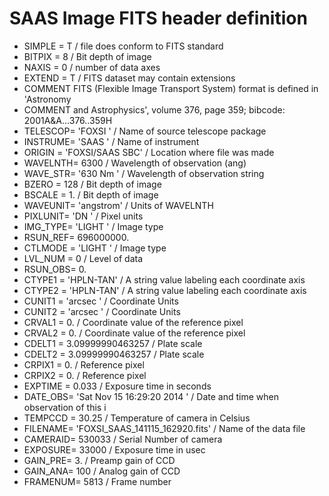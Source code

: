 SAAS Image FITS header definition
=================================

+ SIMPLE  =                    T / file does conform to FITS standard             
+ BITPIX  =                    8 / Bit depth of image                             
+ NAXIS   =                    0 / number of data axes                            
+ EXTEND  =                    T / FITS dataset may contain extensions            
+ COMMENT   FITS (Flexible Image Transport System) format is defined in 'Astronomy
+ COMMENT   and Astrophysics', volume 376, page 359; bibcode: 2001A&A...376..359H 
+ TELESCOP= 'FOXSI   '           / Name of source telescope package               
+ INSTRUME= 'SAAS    '           / Name of instrument                             
+ ORIGIN  = 'FOXSI/SAAS SBC'     / Location where file was made                   
+ WAVELNTH=                 6300 / Wavelength of observation (ang)                
+ WAVE_STR= '630 Nm  '           / Wavelength of observation string               
+ BZERO   =                  128 / Bit depth of image                             
+ BSCALE  =                   1. / Bit depth of image                             
+ WAVEUNIT= 'angstrom'           / Units of WAVELNTH                              
+ PIXLUNIT= 'DN      '           / Pixel units                                    
+ IMG_TYPE= 'LIGHT   '           / Image type                                     
+ RSUN_REF=           696000000.                                                  
+ CTLMODE = 'LIGHT   '           / Image type                                     
+ LVL_NUM =                    0 / Level of data                                  
+ RSUN_OBS=                   0.                                                  
+ CTYPE1  = 'HPLN-TAN'           / A string value labeling each coordinate axis   
+ CTYPE2  = 'HPLN-TAN'           / A string value labeling each coordinate axis   
+ CUNIT1  = 'arcsec  '           / Coordinate Units                               
+ CUNIT2  = 'arcsec  '           / Coordinate Units                               
+ CRVAL1  =                   0. / Coordinate value of the reference pixel        
+ CRVAL2  =                   0. / Coordinate value of the reference pixel        
+ CDELT1  =     3.09999990463257 / Plate scale                                    
+ CDELT2  =     3.09999990463257 / Plate scale                                    
+ CRPIX1  =                   0. / Reference pixel                                
+ CRPIX2  =                   0. / Reference pixel                                
+ EXPTIME =                0.033 / Exposure time in seconds                       
+ DATE_OBS= 'Sat Nov 15 16:29:20 2014 ' / Date and time when observation of this i
+ TEMPCCD =                30.25 / Temperature of camera in Celsius               
+ FILENAME= 'FOXSI_SAAS_141115_162920.fits' / Name of the data file               
+ CAMERAID=               530033 / Serial Number of camera                        
+ EXPOSURE=                33000 / Exposure time in usec                          
+ GAIN_PRE=                   3. / Preamp gain of CCD                             
+ GAIN_ANA=                  100 / Analog gain of CCD                             
+ FRAMENUM=                 5813 / Frame number